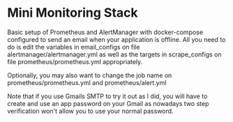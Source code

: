 # Mini Monitoring Stack

Basic setup of Prometheus and AlertManager with docker-compose configured to send an email when your application is offline.
All you need to do is edit the variables in email_configs on file alertmanager/alertmanager.yml as well as the targets in scrape_configs on file prometheus/prometheus.yml appropriately.

Optionally, you may also want to change the job name on prometheus/prometheus.yml and prometheus/alert.yml

Note that if you use Gmails SMTP to try it out as I did, you will have to create and use an app password on your Gmail as nowadays two step verification won't allow you to use your normal password.